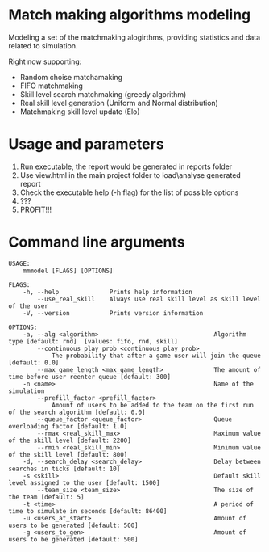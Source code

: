 # Match making algorithms modeling 
Modeling a set of the matchmaking alogirthms, providing statistics and data related to simulation.

Right now supporting:
- Random choise matchamaking 
- FIFO matchmaking
- Skill level search matchmaking (greedy algorithm)
- Real skill level generation (Uniform and Normal distribution)
- Matchmaking skill level update (Elo)

# Usage and parameters 
1. Run executable, the report would be generated in reports folder
2. Use view.html in the main project folder to load\analyse generated report
3. Check the executable help (-h flag) for the list of possible options 
4. ???
5. PROFIT!!!

# Command line arguments 
```
USAGE:
    mmmodel [FLAGS] [OPTIONS]

FLAGS:
    -h, --help              Prints help information
        --use_real_skill    Always use real skill level as skill level of the user
    -V, --version           Prints version information

OPTIONS:
    -a, --alg <algorithm>                                Algorithm type [default: rnd]  [values: fifo, rnd, skill]
        --continuous_play_prob <continuous_play_prob>
            The probability that after a game user will join the queue [default: 0.0] 
        --max_game_length <max_game_length>              The amount of time before user reenter queue [default: 300] 
    -n <name>                                            Name of the simulation
        --prefill_factor <prefill_factor>
            Amount of users to be added to the team on the first run of the search algorithm [default: 0.0] 
        --queue_factor <queue_factor>                    Queue overloading factor [default: 1.0] 
        --rmax <real_skill_max>                          Maximum value of the skill level [default: 2200] 
        --rmin <real_skill_min>                          Minimum value of the skill level [default: 800] 
    -d, --search_delay <search_delay>                    Delay between searches in ticks [default: 10] 
    -s <skill>                                           Default skill level assigned to the user [default: 1500] 
        --team_size <team_size>                          The size of the team [default: 5] 
    -t <time>                                            A period of time to simulate in seconds [default: 86400] 
    -u <users_at_start>                                  Amount of users to be generated [default: 500] 
    -g <users_to_gen>                                    Amount of users to be generated [default: 500] 
```
